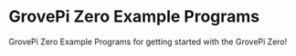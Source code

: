 # GrovePi Zero Example Programs
GrovePi Zero Example Programs for getting started with the GrovePi Zero!

